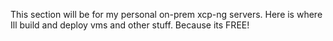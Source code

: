This section will be for my personal on-prem xcp-ng servers. Here is where Ill build and deploy vms and other stuff. Because its FREE!